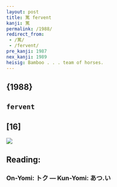 ```yaml
---
layout: post
title: 篤 fervent
kanji: 篤
permalink: /1988/
redirect_from:
 - /篤/
 - /fervent/
pre_kanji: 1987
nex_kanji: 1989
heisig: Bamboo . . . team of horses.
---
```


## {1988}

## `fervent`

## [16]

<div class="stroke"><img src="E7AFA4.png" /></div>

## Reading:

### On-Yomi: トク &mdash; Kun-Yomi: あつ.い
